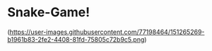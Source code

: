 # Snake-Game!
(https://user-images.githubusercontent.com/77198464/151265269-b1961b83-2fe2-4408-81fd-75805c72b9c5.png)
